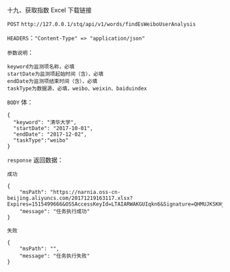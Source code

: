 十九、获取指数 Excel 下载链接

`POST` `http://127.0.0.1/stq/api/v1/words/findEsWeiboUserAnalysis`

`HEADERS`：`"Content-Type" => "application/json"`

`参数说明`：

```
keyword为监测项名称，必填
startDate为监测项起始时间（含），必填
endDate为监测项结束时间（含），必填
taskType为数据源，必填，weibo、weixin、baiduindex
```

`BODY` 体：

```
{
  "keyword": "清华大学",
  "startDate": "2017-10-01",
  "endDate": "2017-12-02",
  "taskType":"weibo"
}
```

`response` 返回数据：

```
成功

{
    "msPath": "https://narnia.oss-cn-beijing.aliyuncs.com/20171219163117.xlsx?Expires=1515499666&OSSAccessKeyId=LTAIARWAKGUIqkn6&Signature=QHMUJKSKHjsZM6Ob91mjQ6tzrw0%3D",
    "message": "任务执行成功"
}

失败

{
    "msPath": "",
    "message": "任务执行失败"
}
```



